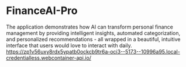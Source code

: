 # FinanceAI-Pro
The application demonstrates how AI can transform personal finance management by providing intelligent insights, automated categorization, and personalized recommendations - all wrapped in a beautiful, intuitive interface that users would love to interact with daily.
https://zp1v56uxy8rdx5ypatb0ockcb9tr6a-oci3--5173--10996a95.local-credentialless.webcontainer-api.io/
